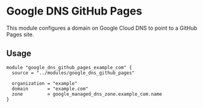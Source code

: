 # Google DNS GitHub Pages

This module configures a domain on Google Cloud DNS to point to a GitHub Pages site.

## Usage

```hcl
module "google_dns_github_pages_example_com" {
  source = "../modules/google_dns_github_pages"

  organization = "example"
  domain       = "example.com"
  zone         = google_managed_dns_zone.example_com.name
}
```
